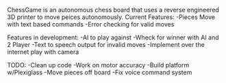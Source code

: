 ChessGame is an autonomous chess board that uses a reverse engineered 3D printer to move peices autonomously. 
Current Features:
-Pieces Move with text based commands
-Error checking for valid moves
 
Features in development:
-AI to play against 
-Wheck for winner with AI and 2 Player
-Text to speech output for invalid moves
-Implement over the internet play with camera

TODO:
-Clean up code
-Work on motor accuracy
-Build platform w/Plexiglass
-Move pieces off board
-Fix voice command system
